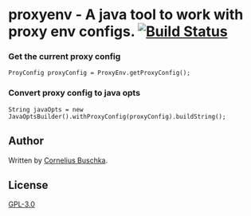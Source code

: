 # proxyenv - A java tool to work with proxy env configs. [![Build Status](https://travis-ci.org/cbuschka/proxyenv.svg?branch=master)](https://travis-ci.org/cbuschka/proxyenv)

### Get the current proxy config
```
ProyConfig proxyConfig = ProxyEnv.getProxyConfig();
```

### Convert proxy config to java opts
```
String javaOpts = new JavaOptsBuilder().withProxyConfig(proxyConfig).buildString();
```

## Author
Written by [Cornelius Buschka](https://github.com/cbuschka).

## License

[GPL-3.0](LICENSE)

